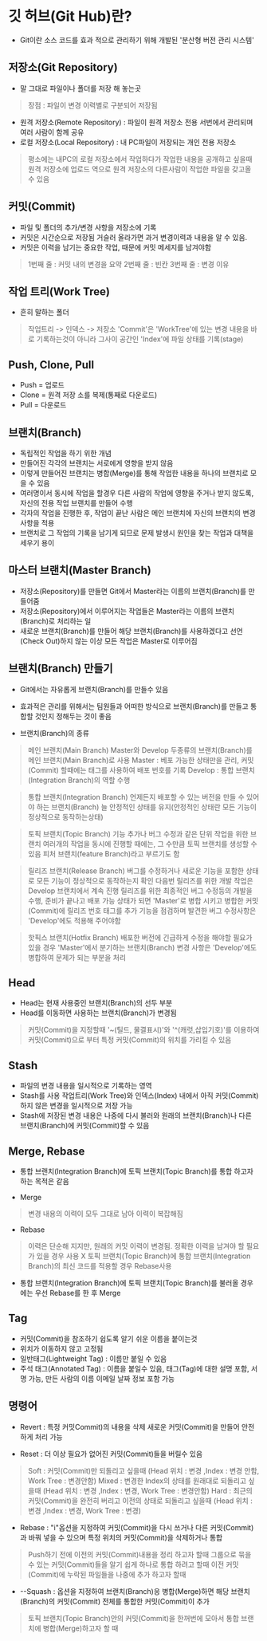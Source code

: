 깃 허브(Git Hub)란?
================================

+ Git이란 소스 코드를 효과 적으로 관리하기 위해 개발된 '분산형 버전 관리 시스템'


저장소(Git Repository)
-----------------------
+ 말 그대로 파일이나 폴더를 저장 해 놓는곳
> 장점 : 파일이 변경 이력별로 구분되어 저장됨
+ 원격 저장소(Remote Repository) :  파일이 원격 저장소 전용 서번에서 관리되며 여러 사람이 함께 공유
+ 로컬 저장소(Local Repository) : 내 PC파일이 저장되는 개인 전용 저장소
> 평소에는 내PC의 로컬 저장소에서 작업하다가 작업한 내용을 공개하고 싶을때 원격 저장소에 업로드 역으로 원격 저장소의 다른사람이 작업한 파일을 갖고올 수 있음


커밋(Commit)
-----------------------
+ 파일 및 폴더의 추가/변경 사항을 저장소에 기록
+ 커밋은 시간순으로 저장됨 거슬러 올라가면 과거 변경이력과 내용을 알 수 있음.
+ 커밋은 이력을 남기는 중요한 작업, 때문에 커밋 메세지를 남겨야함
> 1번째 줄 : 커밋 내의 변경을 요약
> 2번째 줄 : 빈칸
> 3번째 줄 : 변경 이유


작업 트리(Work Tree)
-----------------------
+ 흔히 말하는 폴더
> 작업트리 -> 인덱스 -> 저장소
> 'Commit'은 'WorkTree'에 있는 변경 내용을 바로 기록하는것이 아니라 그사이 공간인 'Index'에 파일 상태를 기록(stage)


Push, Clone, Pull
----------------------
+ Push = 업로드 
+ Clone = 원격 저장 소를 복제(통째로 다운로드)
+ Pull = 다운로드


브랜치(Branch)
-------------------------
+ 독립적인 작업을 하기 위한 개념
+ 만들어진 각각의 브랜치는 서로에게 영향을 받지 않음
+ 이렇게 만들어진 브랜치는 병합(Merge)를 통해 작업한 내용을 하나의 브랜치로 모을 수 있음
+ 여러명이서 동시에 작업을 할경우 다른 사람의 작업에 영향을 주거나 받지 않도록, 자신의 전용 작업 브랜치를 만들어 수행
+ 각자의 작업을 진행한 후, 작업이 끝난 사람은 메인 브랜치에 자신의 브랜치의 변경 사항을 적용
+ 브랜치로 그 작업의 기록을 남기게 되므로 문제 발생시 원인을 찾는 작업과 대책을 세우기 용이


마스터 브랜치(Master Branch)
--------------------------------
+ 저장소(Repository)를 만들면 Git에서 Master라는 이름의 브랜치(Branch)를 만들어줌
+ 저장소(Repository)에서 이루어지는 작업들은 Master라는 이름의 브랜치(Branch)로 처리하는 일
+ 새로운 브랜치(Branch)를 만들어 해당 브랜치(Branch)를 사용하겠다고 선언(Check Out)하지 않는 이상 모든 작업은 Master로 이루어짐


브랜치(Branch) 만들기
------------------------------
+ Git에서는 자유롭게 브랜치(Branch)를 만들수 있음
+ 효과적은 관리를 위해서는 팀원들과 어떠한 방식으로 브랜치(Branch)를 만들고 통합할 것인지 정해두는 것이 좋음

+ 브랜치(Branch)의 종류

> 메인 브랜치(Main Branch)
> Master와 Develop 두종류의 브랜치(Branch)를 메인 브랜치(Main Branch)로 사용
> Master : 베포 가능한 상태만을 관리, 커밋(Commit) 할때에는 태그를 사용하여 배포 번호를 기록
> Develop : 통합 브랜치(Integration Branch)의 역할 수행

> 통합 브랜치(Integration Branch)
> 언제든지 배포할 수 있는 버전을 만들 수 있어야 하는 브랜치(Branch) 늘 안정적인 상태를 유지(안정적인 상태란 모든 기능이 정상적으로 동작하는상태)

> 토픽 브랜치(Topic Branch)
> 기능 추가나 버그 수정과 같은 단위 작업을 위한 브랜치
> 여러개의 작업을 동시에 진행할 때에는, 그 수만큼 토픽 브랜치를 생성할 수 있음
> 피처 브랜치(feature Branch)라고 부르기도 함

> 릴리즈 브랜치(Release Branch)
> 버그를 수정하거나 새로운 기능을 포함한 상태로 모든 기능이 정상적으로 동작하는지 확인
> 다음번 릴리즈를 위한 개발 작업은 Develop 브랜치에서 계속 진행
> 릴리즈를 위한 최종적인 버그 수정등의 개발을 수행, 준비가 끝나고 배포 가능 상태가 되면 'Master'로 병합 시키고 병합한 커밋(Commit)에 릴리즈 번호 태그를 추가
> 기능을 점검하며 발견한 버그 수정사항은 'Develop'에도 적용해 주어야함

> 핫픽스 브랜치(Hotfix Branch)
> 배포한 버전에 긴급하게 수정을 해야할 필요가 있을 경우 'Master'에서 분기하는 브랜치(Branch)
> 변경 사항은 'Develop'에도 병합하여 문제가 되는 부분을 처리

Head
----------------------
+ Head는 현재 사용중인 브랜치(Branch)의 선두 부분
+ Head를 이동하면 사용하는 브랜치(Branch)가 변경됨
> 커밋(Commit)을 지정할때 '~(틸드, 물결표시)'와 '^(캐럿,삽입기호)'를 이용하여 커밋(Commit)으로 부터 특정 커밋(Commit)의 위치를 가리킬 수 있음


Stash
------------------------
+ 파일의 변경 내용을 일시적으로 기록하는 영역
+ Stash를 사용 작업트리(Work Tree)와 인덱스(Index) 내에서 아직 커밋(Commit)하지 않은 변경을 일시적으로 저장 가능
+ Stash에 저장된 변경 내용은 나중에 다시 불러와 원래의 브랜치(Branch)나 다른 브랜치(Branch)에 커밋(Commit)할 수 있음


Merge, Rebase
------------------------
+ 통합 브랜치(Integration Branch)에 토픽 브랜치(Topic Branch)를 통합 하고자 하는 목적은 같음

+ Merge
> 변경 내용의 이력이 모두 그대로 남아 이력이 복잡해짐

+ Rebase
> 이력은 단순해 지지만, 원래의 커밋 이력이 변경됨. 정확한 이력을 남겨야 할 필요가 있을 경우 사용 X
> 토픽 브랜치(Topic Branch)에 통합 브랜치(Integration Branch)의 최신 코드를 적용할 경우 Rebase사용

+ 통합 브랜치(Integration Branch)에 토픽 브랜치(Topic Branch)를 불러올 경우에는 우선 Rebase를 한 후 Merge


Tag
-----------------------
+ 커밋(Commit)을 참조하기 쉽도록 알기 쉬운 이름을 붙이는것
+ 위치가 이동하지 않고 고정됨
+ 일반태그(Lightweight Tag) : 이름만 붙일 수 있음
+ 주석 태그(Annotated Tag) : 이름을 붙일수 있음, 태그(Tag)에 대한 설명 포함, 서명 가능, 만든 사람의 이름 이메일 날짜 정보 포함 가능


명령어
---------------------------
+ Revert : 특정 커밋Commit)의 내용을 삭제 새로운 커밋(Commit)을 만들어 안전하게 처리 가능

+ Reset : 더 이상 필요가 없어진 커밋(Commit)들을 버릴수 있음
> Soft : 커밋(Commit)만 되돌리고 싶을때 (Head 위치 : 변경 ,Index : 변경 안함, Work Tree : 변경안함)
> Mixed : 변경한 Index의 상태를 원래대로 되돌리고 싶을때 (Head 위치 : 변경 ,Index : 변경, Work Tree : 변경안함)
> Hard : 최근의 커밋(Commit)을 완전히 버리고 이전의 상태로 되돌리고 싶을때 (Head 위치 : 변경 ,Index : 변경, Work Tree : 변경)

+ Rebase : "i"옵션을 지정하여 커밋(Commit)을 다시 쓰거나 다른 커밋(Commit)과 바꿔 넣을 수 있으며 특정 위치의 커밋(Commit)을 삭제하거나 통합
> Push하기 전에 이전의 커밋(Commit)내용을 정리 하고자 할때
> 그룹으로 묶을 수 있는 커밋(Commit)들을 알기 쉽게 하나로 통합 하려고 할때
> 이전 커밋(Commit)에 누락된 파일들을 나중에 추가 하고자 할때

+ --Squash : 옵션을 지정하여 브랜치(Branch)응 병합(Merge)하면 해당 브랜치(Branch)의 커밋(Commit) 전체를 통합한 커밋(Commit)이 추가
> 토픽 브랜치(Topic Branch)안의 커밋(Commit)을 한꺼번에 모아서 통합 브랜치에 병합(Merge)하고자 할 때
